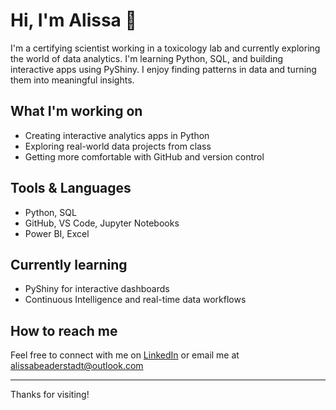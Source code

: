 # Hi, I'm Alissa 👋

I'm a certifying scientist working in a toxicology lab and currently exploring the world of data analytics. I'm learning Python, SQL, and building interactive apps using PyShiny. I enjoy finding patterns in data and turning them into meaningful insights.

## What I'm working on
- Creating interactive analytics apps in Python
- Exploring real-world data projects from class
- Getting more comfortable with GitHub and version control

## Tools & Languages
- Python, SQL
- GitHub, VS Code, Jupyter Notebooks
- Power BI, Excel

## Currently learning
- PyShiny for interactive dashboards
- Continuous Intelligence and real-time data workflows

## How to reach me
Feel free to connect with me on [LinkedIn](https://www.linkedin.com/in/alissa-beaderstadt-390614233)  or email me at alissabeaderstadt@outlook.com

---

Thanks for visiting!

